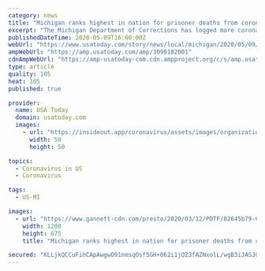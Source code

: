 ```yaml
---
category: news
title: "Michigan ranks highest in nation for prisoner deaths from coronavirus"
excerpt: "The Michigan Department of Corrections has logged more coronavirus deaths than any other state prison system and ranks second nationwide behind New Jersey for prisoner deaths per capita, according to The Marshall Project,"
publishedDateTime: 2020-05-09T16:00:00Z
webUrl: "https://www.usatoday.com/story/news/local/michigan/2020/05/09/prisoner-coronavirus-covid-19-deaths/3090182001/"
ampWebUrl: "https://amp.usatoday.com/amp/3090182001"
cdnAmpWebUrl: "https://amp-usatoday-com.cdn.ampproject.org/c/s/amp.usatoday.com/amp/3090182001"
type: article
quality: 105
heat: 105
published: true

provider:
  name: USA Today
  domain: usatoday.com
  images:
    - url: "https://insideout.app/coronavirus/assets/images/organizations/usatoday.com-50x50.jpg"
      width: 50
      height: 50

topics:
  - Coronavirus in US
  - Coronavirus

tags:
  - US-MI

images:
  - url: "https://www.gannett-cdn.com/presto/2020/03/12/PDTF/82645b79-67ca-4e33-831f-566e9862324c-prison_stock_photo_1_1_O2C6H457_L689516010.JPG?auto=webp&crop=533,300,x0,y89&format=pjpg&width=1200"
    width: 1200
    height: 675
    title: "Michigan ranks highest in nation for prisoner deaths from coronavirus"

secured: "KLLjkQCCuFihCApAwgwO91nmsqOsf5GH+062i1jQZ3fAZNxolL/wgB3iJASJG3YyTpN/5icfuN1NaRi3k1sdqMw6XMpbR5pWXgMW6xBdBX54+qq+YrvIsbl7BeEJL3gtRdUoptmZNoj6DP44in6E271wBRgIA64sOZouV+p+7EnNktejFShbIUxuX9PynwPXMnwcZyEgPANp7EJvcWyKRAF0pjrIx61dAjRgHA17GL+PAE4HkEhmn9YTvksgXgXMpZLLgGO36tAoUEFpzkuh/7CH5IHjFvmCISoAaIc3ZT1aNVkzQosBcsZklWRH4eVskUrUbivLTHYrupcH5V+y5p58B04MFDoTEP4O1LES/ptcsT1T1HIKk09aDFqA/uUnYajbU7uaQj+1NlNV0wlNLev3CUXjENm4PcUnvmUhvFoiFtk7G4u1BMaoM2XSTNCvH9SDOu4eNvPTI8gWRGNe1WE0Ded+Gg6JfhRaoF9QanE=;r0Pzv0Y+RjLhSPLYOwNtyQ=="
---
```


